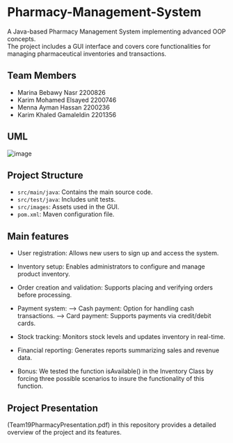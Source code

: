 # Pharmacy-Management-System
A Java-based Pharmacy Management System implementing advanced OOP concepts.  
The project includes a GUI interface and covers core functionalities for managing pharmaceutical inventories and transactions.

## Team Members
- Marina Bebawy Nasr 2200826
- Karim Mohamed Elsayed 2200746
- Menna Ayman Hassan 2200236
- Karim Khaled Gamaleldin 2201356


## UML 
![image](https://github.com/user-attachments/assets/fe25d4b4-49de-4a48-920d-64e84ed45ca2)

## Project Structure
- `src/main/java`: Contains the main source code.
- `src/test/java`: Includes unit tests.
- `src/images`: Assets used in the GUI.
- `pom.xml`: Maven configuration file.
  
## Main features
- User registration: Allows new users to sign up and access the system.

- Inventory setup: Enables administrators to configure and manage product inventory.

- Order creation and validation: Supports placing and verifying orders before processing.

- Payment system: --> Cash payment: Option for handling cash transactions. --> Card payment: Supports payments via credit/debit cards.

- Stock tracking: Monitors stock levels and updates inventory in real-time.

- Financial reporting: Generates reports summarizing sales and revenue data.

- Bonus: We tested the function isAvailable() in the Inventory Class by forcing three possible scenarios to insure the functionality of this function.

## Project Presentation
 (Team19PharmacyPresentation.pdf) in this repository provides a detailed overview of the project and its features.

